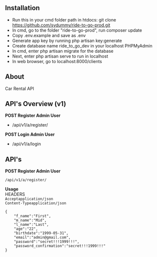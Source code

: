 ## Installation

-   Run this in your cmd folder path in htdocs: git clone https://github.com/sydummy/ride-to-go-prod.git
-   In cmd, go to the folder "ride-to-go-prod", run composer update
-   Copy .env.example and save as .env
-   Generate app key by running php artisan key:generate
-   Create database name ride_to_go_dev in your localhost PHPMyAdmin
-   In cmd, enter php artisan migrate for the database
-   Next, enter php artisan serve to run in localhost
-   In web browser, go to localhost:8000/clients

## About

Car Rental API

## API's Overview (v1)

**POST Register Admin User**

-   /api/v1/a/register/

**POST Login Admin User**

-   /api/v1/a/login

## API's

**POST Register Admin User**

```
/api/v1/a/register/
```

**Usage**\
HEADERS\
`Acceptapplication/json`\
`Content-Typeapplication/json`

```
{
	"f_name":"First",
	"m_name":"Mid",
	"l_name":"Last",
	"age":"22",
	"birthdate":"1999-05-31",
	"email":"admin@gmail.com",
	"password":"secret!!!1999!!!",
	"password_confirmation":"secret!!!1999!!!"
}
```
